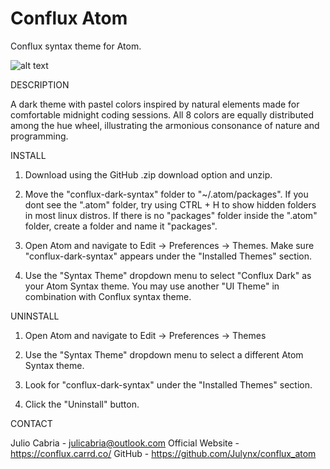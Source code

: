 # Conflux Atom

Conflux syntax theme for Atom.

![alt text](https://github.com/Julynx/conflux_atom/Atom_Conflux.png)

DESCRIPTION

A dark theme with pastel colors inspired by natural elements made for comfortable midnight coding sessions.
All 8 colors are equally distributed among the hue wheel, illustrating the armonious consonance of nature and programming.

INSTALL

1. Download using the GitHub .zip download option and unzip.

2. Move the "conflux-dark-syntax" folder to "~/.atom/packages". If you dont see the ".atom" folder, try using CTRL + H to show hidden folders in most linux distros. If there is no "packages" folder inside the ".atom" folder, create a folder and name it "packages".
  
3. Open Atom and navigate to Edit -> Preferences -> Themes. Make sure "conflux-dark-syntax" appears under the "Installed Themes" section.
  
4. Use the "Syntax Theme" dropdown menu to select "Conflux Dark" as your Atom Syntax theme. You may use another "UI Theme" in combination with Conflux syntax theme.
  
UNINSTALL

1. Open Atom and navigate to Edit -> Preferences -> Themes

2. Use the "Syntax Theme" dropdown menu to select a different Atom Syntax theme.

3. Look for "conflux-dark-syntax" under the "Installed Themes" section.

4. Click the "Uninstall" button.

CONTACT

Julio Cabria - julicabria@outlook.com Official Website - https://conflux.carrd.co/ GitHub - https://github.com/Julynx/conflux_atom
